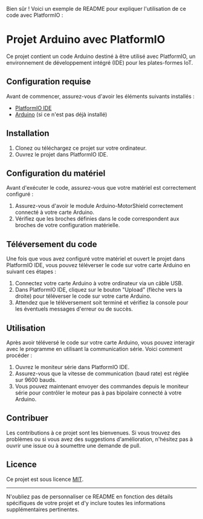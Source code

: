 Bien sûr ! Voici un exemple de README pour expliquer l'utilisation de ce code avec PlatformIO :

# Projet Arduino avec PlatformIO

Ce projet contient un code Arduino destiné à être utilisé avec PlatformIO, un environnement de développement intégré (IDE) pour les plates-formes IoT.

## Configuration requise

Avant de commencer, assurez-vous d'avoir les éléments suivants installés :

- [PlatformIO IDE](https://platformio.org/platformio-ide)
- [Arduino](https://www.arduino.cc/en/Main/Software) (si ce n'est pas déjà installé)

## Installation

1. Clonez ou téléchargez ce projet sur votre ordinateur.
2. Ouvrez le projet dans PlatformIO IDE.

## Configuration du matériel

Avant d'exécuter le code, assurez-vous que votre matériel est correctement configuré :

1. Assurez-vous d'avoir le module Arduino-MotorShield correctement connecté à votre carte Arduino.
2. Vérifiez que les broches définies dans le code correspondent aux broches de votre configuration matérielle.

## Téléversement du code

Une fois que vous avez configuré votre matériel et ouvert le projet dans PlatformIO IDE, vous pouvez téléverser le code sur votre carte Arduino en suivant ces étapes :

1. Connectez votre carte Arduino à votre ordinateur via un câble USB.
2. Dans PlatformIO IDE, cliquez sur le bouton "Upload" (flèche vers la droite) pour téléverser le code sur votre carte Arduino.
3. Attendez que le téléversement soit terminé et vérifiez la console pour les éventuels messages d'erreur ou de succès.

## Utilisation

Après avoir téléversé le code sur votre carte Arduino, vous pouvez interagir avec le programme en utilisant la communication série. Voici comment procéder :

1. Ouvrez le moniteur série dans PlatformIO IDE.
2. Assurez-vous que la vitesse de communication (baud rate) est réglée sur 9600 bauds.
3. Vous pouvez maintenant envoyer des commandes depuis le moniteur série pour contrôler le moteur pas à pas bipolaire connecté à votre Arduino.

## Contribuer

Les contributions à ce projet sont les bienvenues. Si vous trouvez des problèmes ou si vous avez des suggestions d'amélioration, n'hésitez pas à ouvrir une issue ou à soumettre une demande de pull.

## Licence

Ce projet est sous licence [MIT](LICENSE).

---

N'oubliez pas de personnaliser ce README en fonction des détails spécifiques de votre projet et d'y inclure toutes les informations supplémentaires pertinentes.